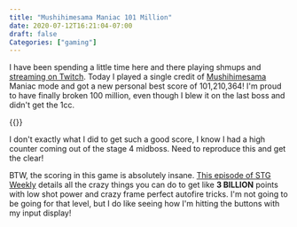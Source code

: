 ```yaml
---
title: "Mushihimesama Maniac 101 Million"
date: 2020-07-12T16:21:04-07:00
draft: false
Categories: ["gaming"]
---
```

I have been spending a little time here and there playing shmups and [streaming on Twitch](https://twitch.tv/pdp80). Today I played a single credit of [Mushihimesama](http://en.wikipedia.org/wiki/Mushihime-sama) Maniac mode and got a new personal best score of 101,210,364! I'm proud to have finally broken 100 million, even though I blew it on the last boss and didn't get the 1cc.

{{<youtube fbEgHCa3xwM>}}

I don't exactly what I did to get such a good score, I know I had a high counter coming out of the stage 4 midboss. Need to reproduce this and get the clear!

BTW, the scoring in this game is absolutely insane. [This episode of STG Weekly](https://www.youtube.com/watch?v=cqeRrfh3Ico) details all the crazy things you can do to get like **3 BILLION** points with low shot power and crazy frame perfect autofire tricks. I'm not going to be going for that level, but I do like seeing how I'm hitting the buttons with my input display!
